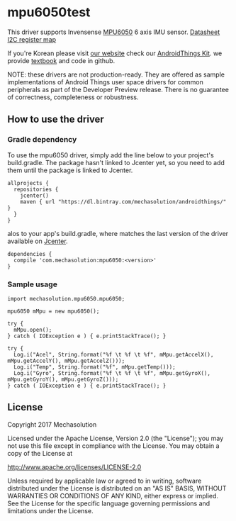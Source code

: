 # mpu6050test
This driver supports Invensense <a href='https://www.invensense.com/products/motion-tracking/6-axis/mpu-6050/'>MPU6050</a> 6 axis IMU sensor.
<a href='https://store.invensense.com/datasheets/invensense/MPU-6050_DataSheet_V3%204.pdf'>Datasheet</a>\
<a href='https://www.invensense.com/wp-content/uploads/2015/02/MPU-6000-Register-Map1.pdf'>I2C register map</a>

If you're Korean please visit <a href='www.mechasolution'>our website</a> check our <a href='http://mechasolution.com/shop/goods/goods_view.php?goodsno=543077&category=048'>AndroidThings Kit</a>. we provide <a href='https://github.com/mechasolution/AndroidThingsTextBook'>textbook</a> and code in github.

NOTE: these drivers are not production-ready. They are offered as sample implementations of Android Things user space drivers for common peripherals as part of the Developer Preview release. There is no guarantee of correctness, completeness or robustness.

## How to use the driver
### Gradle dependency
To use the mpu6050 driver, simply add the line below to your project's build.gradle. The package hasn't linked to Jcenter yet, so you need to add them until the package is linked to Jcenter.
```
allprojects {
  repositories {
    jcenter()
    maven { url "https://dl.bintray.com/mechasolution/androidthings/" }
  }
}
```
alos to your app's build.gradle, where <version> matches the last version of the driver available on <a href='https://bintray.com/mechasolution/androidthings/mpu6050/_latestVersion'>Jcenter</a>.

```
dependencies {
  compile 'com.mechasolution:mpu6050:<version>'
}
```

### Sample usage

```
import mechasolution.mpu6050.mpu6050;
  
mpu6050 mMpu = new mpu6050();
  
try {
  mMpu.open();
} catch ( IOException e ) { e.printStackTrace(); }
  
try {
  Log.i("Acel", String.format("%f \t %f \t %f", mMpu.getAccelX(), mMpu.getAccelY(), mMpu.getAccelZ()));
  Log.i("Temp", String.format("%f", mMpu.getTemp()));
  Log.i("Gyro", String.format("%f \t %f \t %f", mMpu.getGyroX(), mMpu.getGyroY(), mMpu.getGyroZ()));
} catch ( IOException e ) { e.printStackTrace(); }
```

## License

Copyright 2017 Mechasolution

Licensed under the Apache License, Version 2.0 (the "License");
you may not use this file except in compliance with the License.
You may obtain a copy of the License at

<a href='http://www.apache.org/licenses/LICENSE-2.0'>http://www.apache.org/licenses/LICENSE-2.0</a>

Unless required by applicable law or agreed to in writing, software
distributed under the License is distributed on an "AS IS" BASIS,
WITHOUT WARRANTIES OR CONDITIONS OF ANY KIND, either express or implied.
See the License for the specific language governing permissions and
limitations under the License.
